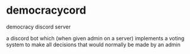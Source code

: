 # democracycord
democracy discord server

a discord bot which (when given admin on a server) implements a voting system to make all decisions that would normally be made by an admin
